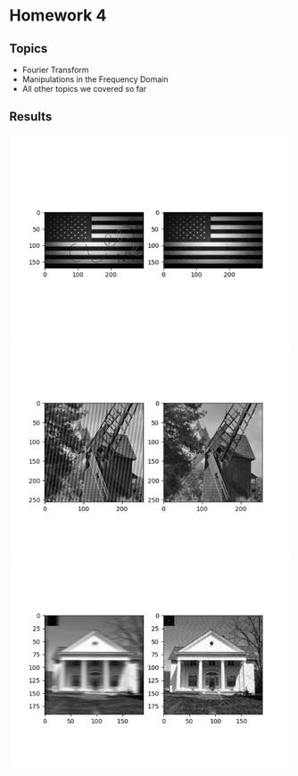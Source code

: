 # Homework 4

## Topics

- Fourier Transform
- Manipulations in the Frequency Domain
- All other topics we covered so far

## Results

<p align="center">

<img src="/Highlights/hw4_clean_me.png" width="900" />

<img src="/Highlights/hw4_frequency_spike.png" width="900" />

<img src="/Highlights/hw4_motion_blur.png" width="900" />

</p>
